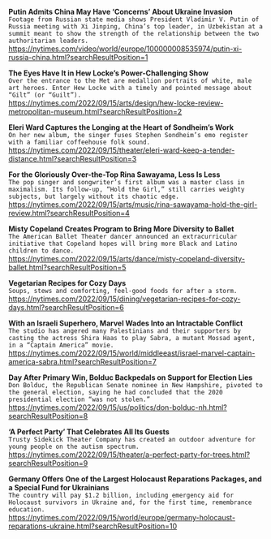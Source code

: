 **Putin Admits China May Have ‘Concerns’ About Ukraine Invasion**\
`Footage from Russian state media shows President Vladimir V. Putin of Russia meeting with Xi Jinping, China’s top leader, in Uzbekistan at a summit meant to show the strength of the relationship between the two authoritarian leaders.`\
https://nytimes.com/video/world/europe/100000008535974/putin-xi-russia-china.html?searchResultPosition=1

**The Eyes Have It in Hew Locke’s Power-Challenging Show**\
`Over the entrance to the Met are medallion portraits of white, male art heroes. Enter Hew Locke with a timely and pointed message about “Gilt” (or “Guilt”).`\
https://nytimes.com/2022/09/15/arts/design/hew-locke-review-metropolitan-museum.html?searchResultPosition=2

**Eleri Ward Captures the Longing at the Heart of Sondheim’s Work**\
`On her new album, the singer fuses Stephen Sondheim’s emo register with a familiar coffeehouse folk sound.`\
https://nytimes.com/2022/09/15/theater/eleri-ward-keep-a-tender-distance.html?searchResultPosition=3

**For the Gloriously Over-the-Top Rina Sawayama, Less Is Less**\
`The pop singer and songwriter’s first album was a master class in maximalism. Its follow-up, “Hold the Girl,” still carries weighty subjects, but largely without its chaotic edge.`\
https://nytimes.com/2022/09/15/arts/music/rina-sawayama-hold-the-girl-review.html?searchResultPosition=4

**Misty Copeland Creates Program to Bring More Diversity to Ballet**\
`The American Ballet Theater dancer announced an extracurricular initiative that Copeland hopes will bring more Black and Latino children to dance.`\
https://nytimes.com/2022/09/15/arts/dance/misty-copeland-diversity-ballet.html?searchResultPosition=5

**Vegetarian Recipes for Cozy Days**\
`Soups, stews and comforting, feel-good foods for after a storm.`\
https://nytimes.com/2022/09/15/dining/vegetarian-recipes-for-cozy-days.html?searchResultPosition=6

**With an Israeli Superhero, Marvel Wades Into an Intractable Conflict**\
`The studio has angered many Palestinians and their supporters by casting the actress Shira Haas to play Sabra, a mutant Mossad agent, in a “Captain America” movie.`\
https://nytimes.com/2022/09/15/world/middleeast/israel-marvel-captain-america-sabra.html?searchResultPosition=7

**Day After Primary Win, Bolduc Backpedals on Support for Election Lies**\
`Don Bolduc, the Republican Senate nominee in New Hampshire, pivoted to the general election, saying he had concluded that the 2020 presidential election “was not stolen.”`\
https://nytimes.com/2022/09/15/us/politics/don-bolduc-nh.html?searchResultPosition=8

**‘A Perfect Party’ That Celebrates All Its Guests**\
`Trusty Sidekick Theater Company has created an outdoor adventure for young people on the autism spectrum.`\
https://nytimes.com/2022/09/15/theater/a-perfect-party-for-trees.html?searchResultPosition=9

**Germany Offers One of the Largest Holocaust Reparations Packages, and a Special Fund for Ukrainians**\
`The country will pay $1.2 billion, including emergency aid for Holocaust survivors in Ukraine and, for the first time, remembrance education.`\
https://nytimes.com/2022/09/15/world/europe/germany-holocaust-reparations-ukraine.html?searchResultPosition=10

